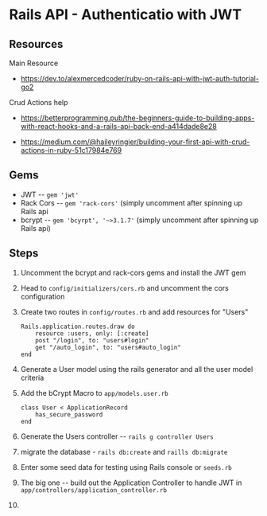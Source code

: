 # Rails API - Authenticatio with JWT

## Resources

Main Resource

- https://dev.to/alexmercedcoder/ruby-on-rails-api-with-jwt-auth-tutorial-go2

Crud Actions help

- https://betterprogramming.pub/the-beginners-guide-to-building-apps-with-react-hooks-and-a-rails-api-back-end-a414dade8e28

- https://medium.com/@haileyringier/building-your-first-api-with-crud-actions-in-ruby-51c17984e769

## Gems

- JWT -- `gem 'jwt'`
- Rack Cors -- `gem 'rack-cors'` (simply uncomment after spinning up Rails api
- bcrypt -- `gem 'bcyrpt', '~>3.1.7'` (simply uncomment after spinning up Rails api)

## Steps

1.  Uncomment the bcrypt and rack-cors gems and install the JWT gem
2.  Head to `config/initializers/cors.rb` and uncomment the cors configuration
3.  Create two routes in `config/routes.rb` and add resources for "Users"

        Rails.application.routes.draw do
            resource :users, only: [:create]
            post "/login", to: "users#login"
            get "/auto_login", to: "users#auto_login"
        end

4.  Generate a User model using the rails generator and all the user model criteria
5.  Add the bCrypt Macro to `app/models.user.rb`

        class User < ApplicationRecord
            has_secure_password
        end

6.  Generate the Users controller -- `rails g controller Users`
7.  migrate the database - `rails db:create` and `raills db:migrate`
8.  Enter some seed data for testing using Rails console or `seeds.rb`
9.  The big one -- build out the Application Controller to handle JWT in `app/controllers/application_controller.rb`
10.
